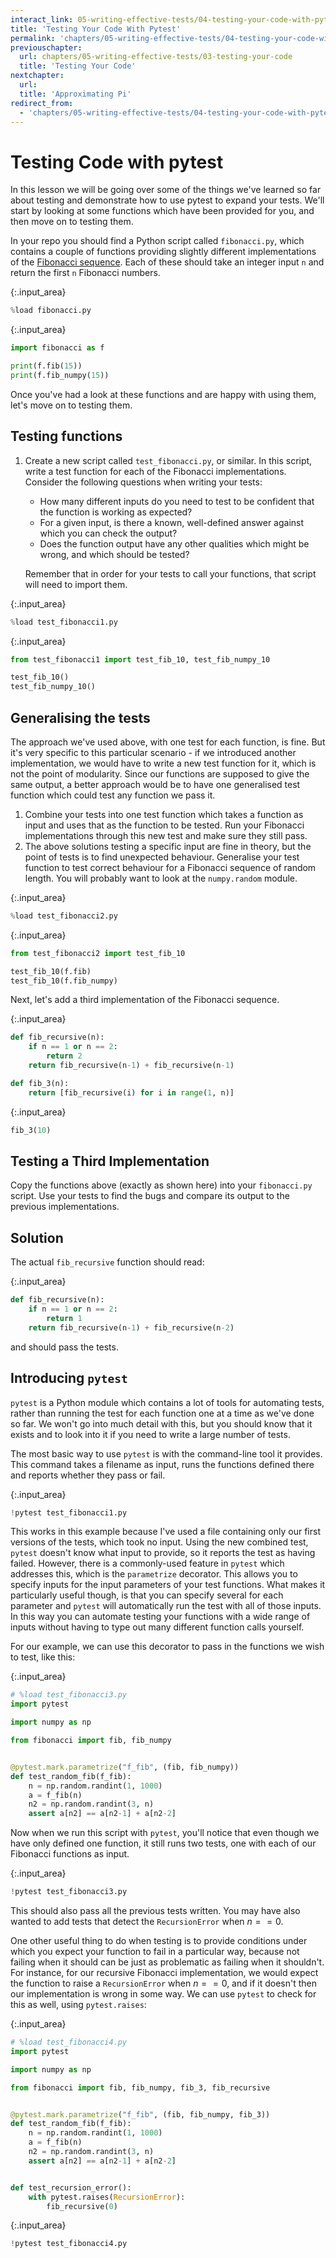 ```yaml
---
interact_link: 05-writing-effective-tests/04-testing-your-code-with-pytest_instructor.ipynb
title: 'Testing Your Code With Pytest'
permalink: 'chapters/05-writing-effective-tests/04-testing-your-code-with-pytest'
previouschapter:
  url: chapters/05-writing-effective-tests/03-testing-your-code
  title: 'Testing Your Code'
nextchapter:
  url: 
  title: 'Approximating Pi'
redirect_from:
  - 'chapters/05-writing-effective-tests/04-testing-your-code-with-pytest'
---
```


# Testing Code with pytest

In this lesson we will be going over some of the things we've learned so far about testing and demonstrate how to use pytest to expand your tests. We'll start by looking at some functions which have been provided for you, and then move on to testing them.

In your repo you should find a Python script called `fibonacci.py`, which contains a couple of functions providing slightly different implementations of the [Fibonacci sequence](https://en.wikipedia.org/wiki/Fibonacci_number). Each of these should take an integer input `n` and return the first `n` Fibonacci numbers.


{:.input_area}
```python
%load fibonacci.py
```


{:.input_area}
```python
import fibonacci as f

print(f.fib(15))
print(f.fib_numpy(15))
```

Once you've had a look at these functions and are happy with using them, let's move on to testing them.


<section class="challenge panel panel-success">
<div class="panel-heading">
<h2><span class="fa fa-pencil"></span> Testing functions</h2>
</div>


<div class="panel-body">

<ol>
<li>
<p>Create a new script called <code>test_fibonacci.py</code>, or similar. In this script, write a test function for each of the Fibonacci implementations. Consider the following questions when writing your tests:</p>
<ul>
<li>How many different inputs do you need to test to be confident that the function is working as expected?</li>
<li>For a given input, is there a known, well-defined answer against which you can check the output?</li>
<li>Does the function output have any other qualities which might be wrong, and which should be tested?</li>
</ul>
<p>Remember that in order for your tests to call your functions, that script will need to import them.</p>
</li>
</ol>

</div>

</section>



{:.input_area}
```python
%load test_fibonacci1.py
```


{:.input_area}
```python
from test_fibonacci1 import test_fib_10, test_fib_numpy_10

test_fib_10()
test_fib_numpy_10()
```


<section class="challenge panel panel-success">
<div class="panel-heading">
<h2><span class="fa fa-pencil"></span> Generalising the tests</h2>
</div>


<div class="panel-body">

<p>The approach we've used above, with one test for each function, is fine. But it's very specific to this particular scenario - if we introduced another implementation, we would have to write a new test function for it, which is not the point of modularity. Since our functions are supposed to give the same output, a better approach would be to have one generalised test function which could test any function we pass it.</p>
<ol>
<li>Combine your tests into one test function which takes a function as input and uses that as the function to be tested. Run your Fibonacci implementations through this new test and make sure they still pass.</li>
<li>The above solutions testing a specific input are fine in theory, but the point of tests is to find unexpected behaviour. Generalise your test function to test correct behaviour for a Fibonacci sequence of random length. You will probably want to look at the <code>numpy.random</code> module.</li>
</ol>

</div>

</section>



{:.input_area}
```python
%load test_fibonacci2.py
```


{:.input_area}
```python
from test_fibonacci2 import test_fib_10

test_fib_10(f.fib)
test_fib_10(f.fib_numpy)
```

Next, let's add a third implementation of the Fibonacci sequence.


{:.input_area}
```python
def fib_recursive(n):
    if n == 1 or n == 2:
        return 2
    return fib_recursive(n-1) + fib_recursive(n-1)

def fib_3(n):
    return [fib_recursive(i) for i in range(1, n)]
```


{:.input_area}
```python
fib_3(10)
```


<section class="challenge panel panel-success">
<div class="panel-heading">
<h2><span class="fa fa-pencil"></span> Testing a Third Implementation</h2>
</div>


<div class="panel-body">

<p>Copy the functions above (exactly as shown here) into your <code>fibonacci.py</code> script. Use your tests to find the bugs and compare its output to the previous implementations.</p>

</div>

</section>



<section class="solution panel panel-primary">
<div class="panel-heading">
<h2><span class="fa fa-eye"></span> Solution</h2>
</div>

</section>


The actual `fib_recursive` function should read:


{:.input_area}
```python
def fib_recursive(n):
    if n == 1 or n == 2:
        return 1
    return fib_recursive(n-1) + fib_recursive(n-2)
```

and should pass the tests.

## Introducing `pytest`

`pytest` is a Python module which contains a lot of tools for automating tests, rather than running the test for each function one at a time as we've done so far. We won't go into much detail with this, but you should know that it exists and to look into it if you need to write a large number of tests.

The most basic way to use `pytest` is with the command-line tool it provides. This command takes a filename as input, runs the functions defined there and reports whether they pass or fail.


{:.input_area}
```python
!pytest test_fibonacci1.py
```

This works in this example because I've used a file containing only our first versions of the tests, which took no input. Using the new combined test, `pytest` doesn't know what input to provide, so it reports the test as having failed. However, there is a commonly-used feature in `pytest` which addresses this, which is the `parametrize` decorator. This allows you to specify inputs for the input parameters of your test functions. What makes it particularly useful though, is that you can specify several for each parameter and `pytest` will automatically run the test with all of those inputs. In this way you can automate testing your functions with a wide range of inputs without having to type out many different function calls yourself.

For our example, we can use this decorator to pass in the functions we wish to test, like this:


{:.input_area}
```python
# %load test_fibonacci3.py
import pytest

import numpy as np

from fibonacci import fib, fib_numpy


@pytest.mark.parametrize("f_fib", (fib, fib_numpy))
def test_random_fib(f_fib):
    n = np.random.randint(1, 1000)
    a = f_fib(n)
    n2 = np.random.randint(3, n)
    assert a[n2] == a[n2-1] + a[n2-2]

```

Now when we run this script with `pytest`, you'll notice that even though we have only defined one function, it still runs two tests, one with each of our Fibonacci functions as input.


{:.input_area}
```python
!pytest test_fibonacci3.py
```

This should also pass all the previous tests written. You may have also wanted to add tests that detect the `RecursionError` when $n==0$.

One other useful thing to do when testing is to provide conditions under which you expect your function to fail in a particular way, because not failing when it should can be just as problematic as failing when it shouldn't. For instance, for our recursive Fibonacci implementation, we would expect the function to raise a `RecursionError` when $n == 0$, and if it doesn't then our implementation is wrong in some way. We can use `pytest` to check for this as well, using `pytest.raises`:


{:.input_area}
```python
# %load test_fibonacci4.py
import pytest

import numpy as np

from fibonacci import fib, fib_numpy, fib_3, fib_recursive


@pytest.mark.parametrize("f_fib", (fib, fib_numpy, fib_3))
def test_random_fib(f_fib):
    n = np.random.randint(1, 1000)
    a = f_fib(n)
    n2 = np.random.randint(3, n)
    assert a[n2] == a[n2-1] + a[n2-2]


def test_recursion_error():
    with pytest.raises(RecursionError):
        fib_recursive(0)

```


{:.input_area}
```python
!pytest test_fibonacci4.py
```
